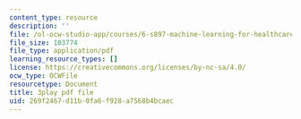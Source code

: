 ```yaml
---
content_type: resource
description: ''
file: /ol-ocw-studio-app/courses/6-s897-machine-learning-for-healthcare-spring-2019/269f2467d11b0fa6f928a7568b4bcaec_kZrb6ZIwJqg.pdf
file_size: 103774
file_type: application/pdf
learning_resource_types: []
license: https://creativecommons.org/licenses/by-nc-sa/4.0/
ocw_type: OCWFile
resourcetype: Document
title: 3play pdf file
uid: 269f2467-d11b-0fa6-f928-a7568b4bcaec
---
```

